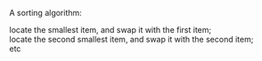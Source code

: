 A sorting algorithm:

locate the smallest item, and swap it with the first item;\
 locate the second smallest item, and swap it with the second item;\
 etc
